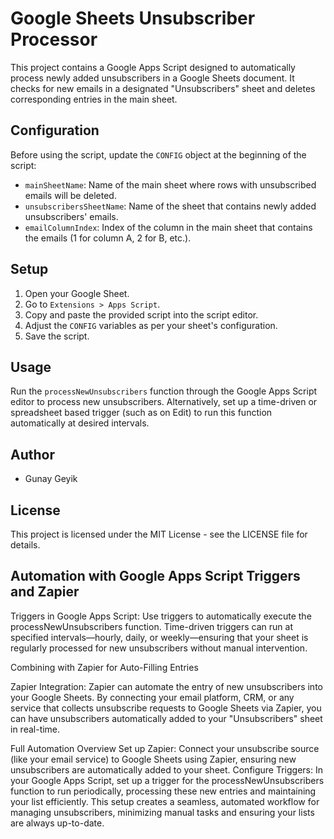 # Google Sheets Unsubscriber Processor

This project contains a Google Apps Script designed to automatically process newly added unsubscribers in a Google Sheets document. It checks for new emails in a designated "Unsubscribers" sheet and deletes corresponding entries in the main sheet.

## Configuration

Before using the script, update the `CONFIG` object at the beginning of the script:

- `mainSheetName`: Name of the main sheet where rows with unsubscribed emails will be deleted.
- `unsubscribersSheetName`: Name of the sheet that contains newly added unsubscribers' emails.
- `emailColumnIndex`: Index of the column in the main sheet that contains the emails (1 for column A, 2 for B, etc.).

## Setup

1. Open your Google Sheet.
2. Go to `Extensions > Apps Script`.
3. Copy and paste the provided script into the script editor.
4. Adjust the `CONFIG` variables as per your sheet's configuration.
5. Save the script.

## Usage

Run the `processNewUnsubscribers` function through the Google Apps Script editor to process new unsubscribers. Alternatively, set up a time-driven or spreadsheet based trigger (such as on Edit) to run this function automatically at desired intervals.

## Author

- Gunay Geyik

## License

This project is licensed under the MIT License - see the LICENSE file for details.

## Automation with Google Apps Script Triggers and Zapier

Triggers in Google Apps Script: Use triggers to automatically execute the processNewUnsubscribers function. Time-driven triggers can run at specified intervals—hourly, daily, or weekly—ensuring that your sheet is regularly processed for new unsubscribers without manual intervention.

Combining with Zapier for Auto-Filling Entries

Zapier Integration: Zapier can automate the entry of new unsubscribers into your Google Sheets. By connecting your email platform, CRM, or any service that collects unsubscribe requests to Google Sheets via Zapier, you can have unsubscribers automatically added to your "Unsubscribers" sheet in real-time.

Full Automation Overview
Set up Zapier: Connect your unsubscribe source (like your email service) to Google Sheets using Zapier, ensuring new unsubscribers are automatically added to your sheet.
Configure Triggers: In your Google Apps Script, set up a trigger for the processNewUnsubscribers function to run periodically, processing these new entries and maintaining your list efficiently.
This setup creates a seamless, automated workflow for managing unsubscribers, minimizing manual tasks and ensuring your lists are always up-to-date.
